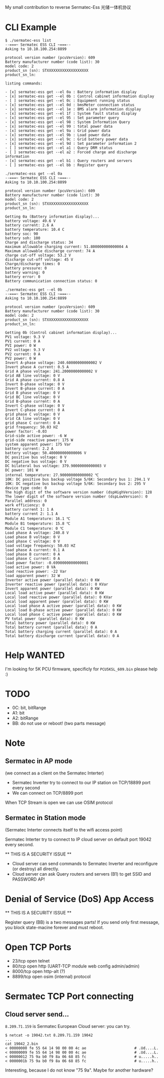 My small contribution to reverse Sermatec-Ess 光储一体机协议

# CLI Example

```
$ ./sermatec-ess list
--===~ Sermatec ESS CLI ~===--
Asking to 10.10.100.254:8899

protocol version number (pcuVersion): 609
Battery manufacturer number (code list): 30
model code: 2
product_sn (sn): STXXXXXXXXXXXXXXXXXXX
product_sn_ln: 

listing commands:

- [x] sermatec-ess get --el 0a : Battery information display
- [x] sermatec-ess get --el 0b : Control cabinet information display
- [ ] sermatec-ess get --el 0c : Equipment running status
- [x] sermatec-ess get --el 0d : bmsMeter connection status
- [x] sermatec-ess get --el 1e : BMS alarm information display
- [x] sermatec-ess get --el 1f : System fault status display
- [x] sermatec-ess get --el 95 : Set parameter query
- [x] sermatec-ess get --el 98 : System Information Query
- [x] sermatec-ess get --el 99 : total power data
- [x] sermatec-ess get --el 9a : Grid power data
- [x] sermatec-ess get --el 9b : Load power data
- [x] sermatec-ess get --el 9c : Grid battery power data
- [x] sermatec-ess get --el 9d : Set parameter information 2
- [ ] sermatec-ess get --el a1 : Query DRM status
- [ ] sermatec-ess get --el a2 : Forced charge and discharge information
- [x] sermatec-ess get --el b1 : Query routers and servers
- [ ] sermatec-ess get --el bb : Register query
```

```
./sermatec-ess get --el 0a
--===~ Sermatec ESS CLI ~===--
Asking to 10.10.100.254:8899

protocol version number (pcuVersion): 609
Battery manufacturer number (code list): 30
model code: 2
product_sn (sn): STXXXXXXXXXXXXXXXXXXX
product_sn_ln: 

Getting 0a (Battery information display)...
battery voltage: 49.6 V
battery current: 2.6 A
battery temperature: 10.4 C
battery soc: 90
battery soh: 100
Charge and discharge status: 34
maximum allowable charging current: 51.800000000000004 A
Maximum allowable discharge current: 74 A
charge cut-off voltage: 53.2 V
discharge cut-off voltage: 45 V
Charge/discharge times: 0
battery pressure: 0
battery warning: 0
battery error: 0
Battery communication connection status: 0
```

```
./sermatec-ess get --el 0b
--===~ Sermatec ESS CLI ~===--
Asking to 10.10.100.254:8899

protocol version number (pcuVersion): 609
Battery manufacturer number (code list): 30
model code: 2
product_sn (sn): STXXXXXXXXXXXXXXXXXXX
product_sn_ln: 

Getting 0b (Control cabinet information display)...
PV1 voltage: 9.3 V
PV1 current: 0 A
PVI power: 0 W
PV2 voltage: 9.3 V
PV2 current: 0 A
PV2 power: 0 W
Invert A-phase voltage: 240.60000000000002 V
Invert phase A current: 0.5 A
Grid A phase voltage: 241.20000000000002 V
Grid AB line voltage: 0 V
Grid A phase current: 0.8 A
Invert B-phase voltage: 0 V
Invert B-phase current: 0 A
Grid B phase voltage: 0 V
Grid BC line voltage: 0 V
Grid B-phase current: 0 A
Invert C-phase voltage: 0 V
Invert C-phase current: 0 A
grid phase C voltage: 0 V
Grid CA line voltage: 0 V
grid phase C current: 0 A
grid frequency: 50.03 HZ
power factor: -0.03
Grid-side active power: -6 W
grid-side reactive power: 175 W
system apparent power: 175 Var
battery current: 2.2 A
battery voltage: 50.400000000000006 V
DC positive bus voltage: 0 V
DC negative bus voltage: 0 V
DC bilateral bus voltage: 379.90000000000003 V
DC power: 101 W
internal temperature: 27.900000000000002 ℃
10K: DC positive bus backup voltage 5/6K: Secondary bus 1: 294.1 V
10K: DC negative bus backup voltage 5/6K: Secondary bus 2: 295 V
device type code: 0
The high digit of the software version number (dspHighVersion): 128
The lower digit of the software version number (dspLowVersion): 0
Parallel address: 0
work efficiency: 0
battery current 1: 1 A
battery current 2: 1.1 A
Module A1 temperature: 16.1 ℃
Module B1 temperature: 15.8 ℃
Module C1 temperature: 0 ℃
Load phase A voltage: 240.8 V
Load phase B voltage: 0 V
Load phase C voltage: 0 V
load voltage frequency: 50.03 HZ
load phase A current: 0.1 A
load phase B current: 0 A
load phase C current: 0 A
load power factor: -0.6990000000000001
load active power: 0 VA
load reactive power: -22 Var
load apparent power: 32 W
Inverter active power (parallel data): 0 KW
Inverter reactive power (parallel data): 0 KVar
Invert apparent power (parallel data): 0 KW
Local load active power (parallel data): 0 KW
Local load reactive power (parallel data): 0 KVar
Local load apparent power (parallel data): 0 KW
Local load phase A active power (parallel data): 0 KW
Local load B-phase active power (parallel data): 0 KW
Local load phase C active power (parallel data): 0 KW
PV total power (parallel data): 0 KW
Total battery power (parallel data): 0 KW
Total battery current (parallel data): 0 A
Total battery charging current (parallel data): 0 A
Total battery discharge current (parallel data): 0 A
```

# Help WANTED

I'm looking for 5K PCU firmware, specificly for `PCU5KSL_609.bin` please help :)

# TODO

- 0C: bit, bitRange
- A1: bit
- A2: bitRange
- BB: do not use or reboot! (two parts message)

# Note

## Sermatec in AP mode

(we connect as a client on the Sermatec Interter)

- Sermatec Inverter try to connect to our IP station on TCP/18899 port every second
- We can connect on TCP/8899 port

When TCP Stream is open we can use OSIM protocol

## Sermatec in Station mode

(Sermatec Interter connects itself to the wifi access point)

Sermatec Interter try to connect to IP cloud server on default port 19042 every second.

** THIS IS A SECURITY ISSUE **

- Cloud server can send commands to Sermatec Inverter and reconfigure (or destroy) all directly.
- Cloud server can ask Query routers and servers (B1) to get SSID and PASSWORD AP!

# Denial of Service (DoS) App Access

** THIS IS A SECURITY ISSUE **

Register query (BB) is a two messages parts!
If you send only first message, you block state-macine forever and must reboot.

# Open TCP Ports

- 23/tcp   open  telnet
- 80/tcp   open  http (UART-TCP module web config admin/admin)
- 8000/tcp open  http-alt (?)
- 8899/tcp open  osim (internal) protocol

# Sermatec TCP Port connecting

## Cloud server send...

`8.209.71.159` is Sermatec European Cloud server: you can try.

```
$ netcat -o 19042.txt 8.209.71.159 19042
...
cat 19042_2.bin 
< 00000000 fe 55 64 14 98 00 00 4c ae                      # .Ud....L.
< 00000009 fe 55 64 14 98 00 00 4c ae                      # .Ud....L.
< 00000012 75 9a b0 f9 8a 06 68 85 fc                      # u.....h..
< 0000001b 75 9a b0 f9 8a 06 68 85 fc                      # u.....h..
```

Interesting, because I do not know "75 9a". Maybe for another hardware?
